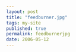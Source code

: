 ```yaml
---
layout: post
title: "feedburner.jpg"
tags: my-site
published: true
permalink: feedburnerjpg
date: 2006-05-12
---
```



